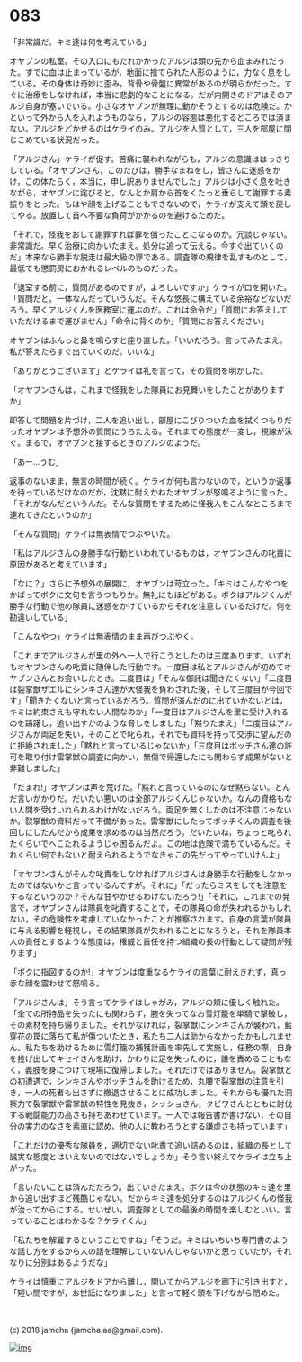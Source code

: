 # 083

「非常識だ。キミ達は何を考えている」  

オヤブンの私室。その入口にもたれかかったアルジは頭の先から血まみれだった。すでに血は止まっているが，地面に捨てられた人形のように，力なく息をしている。その身体は奇妙に歪み，背骨や骨盤に異常があるのが明らかだった。すぐに治療をしなければ，本当に悲劇的なことになる。だが内開きのドアはそのアルジ自身が塞いでいる。小さなオヤブンが無理に動かそうとするのは危険だ。かといって外から人を入れようものなら，アルジの容態は悪化するどころでは済まない。アルジをどかせるのはケライのみ。アルジを人質として，三人を部屋に閉じこめている状況だった。  

「アルジさん」ケライが促す。苦痛に襲われながらも，アルジの意識ははっきりしている。「オヤブンさん，このたびは，勝手なまねをし，皆さんに迷惑をかけ，この体たらく，本当に，申し訳ありませんでした」アルジは小さく息を吐きながら，オヤブンに詫びると，なんとか肩から首をくたっと垂らして謝罪する素振りをとった。もはや顔を上げることもできないので，ケライが支えて頭を戻してやる。放置して首へ不要な負荷がかかるのを避けるためだ。  

「それで，怪我をおして謝罪すれば罪を償ったことになるのか。冗談じゃない。非常識だ。早く治療に向かいたまえ。処分は追って伝える。今すぐ出ていくのだ」本来なら勝手な脱走は最大級の罪である。調査隊の規律を乱すものとして，最低でも懲罰房におかれるレベルのものだった。  

「退室する前に，質問があるのですが，よろしいですか」ケライが口を開いた。「質問だと。一体なんだっていうんだ。そんな悠長に構えている余裕などないだろう。早くアルジくんを医務室に運ぶのだ。これは命令だ」「質問にお答えしていただけるまで運びません」「命令に背くのか」「質問にお答えください」  

オヤブンはふんっと鼻を鳴らすと座り直した。「いいだろう。言ってみたまえ。私が答えたらすぐ出ていくのだ。いいな」  

「ありがとうございます」とケライは礼を言って，その質問を明かした。  

「オヤブンさんは，これまで怪我をした隊員にお見舞いをしたことがありますか」  

即答して問題を片づけ，二人を追い出し，部屋にこびりついた血を拭くつもりだったオヤブンは予想外の質問にうろたえる。それまでの態度が一変し，視線が泳ぐ。まるで，オヤブンと接するときのアルジのようだ。  

「あー…うむ」  

返事のないまま，無言の時間が続く。ケライが何も言わないので，というか返事を待っているだけなのだが，沈黙に耐えかねたオヤブンが怒鳴るように言った。「それがなんだというんだ。そんな質問をするために怪我人をこんなところまで連れてきたというのか」  

「そんな質問」ケライは無表情でつぶやいた。  

「私はアルジさんの身勝手な行動といわれているものは，オヤブンさんの叱責に原因があると考えています」  

「なに？」さらに予想外の展開に，オヤブンは苛立った。「キミはこんなやつをかばってボクに文句を言うつもりか。無礼にもほどがある。ボクはアルジくんが勝手な行動で他の隊員に迷惑をかけているからそれを注意しているだけだ。何を勘違いしている」  

「こんなやつ」ケライは無表情のまま再びつぶやく。  

「これまでアルジさんが里の外へ一人で行こうとしたのは三度あります。いずれもオヤブンさんの叱責に随伴した行動です。一度目は私とアルジさんが初めてオヤブンさんとお会いしたとき。二度目は」「そんな御託は聞きたくない」「二度目は裂掌獣ザエルにシンキさん達が大怪我を負わされた後，そして三度目が今回です」「聞きたくないと言っているだろう。質問が済んだのに出ていかないとは，キミは約束さえも守れない人間なのか」「一度目はアルジさんを里に受け入れるのを躊躇し，追い出すかのような脅しをしました」「黙りたまえ」「二度目はアルジさんが両足を失い，そのことで叱られ，それでも資料を持って交渉に望んだのに拒絶されました」「黙れと言っているじゃないか」「三度目はボッチさん達の許可を取り付け雷掌獣の調査に向かい，無傷で帰還したにも関わらず成果がないと非難しました」  

「だまれ!」オヤブンは声を荒げた。「黙れと言っているのになぜ黙らない。とんだ言いがかりだ。だいたい悪いのは全部アルジくんじゃないか。なんの資格もない人間を受けいれられるわけがないだろう。両足を無くしたのは不注意じゃないか。裂掌獣の資料だって不備があった。雷掌獣にしたってボッチくんの調査を後回しにしたんだから成果を求めるのは当然だろう。だいたいね，ちょっと叱られたくらいでへこたれるようじゃ困るんだよ。この地は危険で満ちているんだ。それくらい何でもないと耐えられるようでなきゃこの先だってやっていけんよ」  

「オヤブンさんがそんな叱責をしなければアルジさんは身勝手な行動をしなかったのではないかと言っているんですが。それに」「だったらミスをしても注意をするなというのか？そんな甘やかせるわけないだろう!」「それに，これまでの発言で，オヤブンさんは隊員を叱責することで，その隊員の命が失われるかもしれない，その危険性を考慮していなかったことが推察されます。自身の言葉が隊員に与える影響を軽視し，その結果隊員が失われることになろうと，それを隊員本人の責任とするような態度は，権威と責任を持つ組織の長の行動として疑問が残ります」  

「ボクに指図するのか!」オヤブンは度重なるケライの言葉に耐えきれず，真っ赤な顔を震わせて怒鳴る。  

「アルジさんは」そう言ってケライはしゃがみ，アルジの頬に優しく触れた。「全ての所持品を失ったにも関わらず，腕を失ってなお雪灯籠を単騎で撃破し，その素材を持ち帰りました。それがなければ，裂掌獣にシンキさんが襲われ，藍穿花の罠に落ちて私が傷ついたとき，私たち二人は助からなかったかもしれません。私たちを助けるために雪灯籠の捕獲計画を率先して実施し，任務の際，自身を投げ出してキセイさんを助け，かわりに足を失ったのに，誰を責めることもなく，義肢を身につけて現場に復帰しました。それだけではありません。裂掌獣との初遭遇で，シンキさんやボッチさんを助けるため，丸腰で裂掌獣の注意を引き，一人の死者も出さずに撤退させることに成功しました。それからも優れた洞察力で裂掌獣や雷掌獣の特性を見抜き，シッショさん，クビワさんとともに討伐する戦闘能力の高さも持ちあわせています。一人では報告書が書けない，その自分の実力のなさを素直に認め，他の人に教わろうとする謙虚さも持っています」  

「これだけの優秀な隊員を，適切でない叱責で追い詰めるのは，組織の長として誠実な態度とはいえないのではないでしょうか」そう言い終えてケライは立ち上がった。  

「言いたいことは済んだだろう。出ていきたまえ。ボクは今の状態のキミ達を里から追い出すほど残酷じゃない。だからキミ達を処分するのはアルジくんの怪我が治ってからにする。せいぜい，調査隊としての最後の時間を楽しむといい。言っていることはわかるな？ケライくん」  

「私たちを解雇するということですね」「そうだ。キミはいちいち専門書のような話し方をするから人の話を理解していないんじゃないかと思っていたが，それなりに分別はあるようだな」  

ケライは慎重にアルジをドアから離し，開いてからアルジを廊下に引き出すと，「短い間ですが，お世話になりました」と言って軽く頭を下げながら閉めた。  

<br>  
<br>  
(c) 2018 jamcha (jamcha.aa@gmail.com).  

[![img](http://i.creativecommons.org/l/by-nc-sa/4.0/88x31.png)](http://creativecommons.org/licenses/by-nc-sa/4.0/deed)